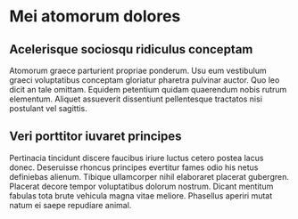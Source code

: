 # Mei atomorum dolores

## Acelerisque sociosqu ridiculus conceptam

Atomorum graece parturient propriae ponderum. Usu eum vestibulum graeci voluptatibus conceptam gloriatur pharetra pulvinar auctor. Quo leo dicit an tale omittam. Equidem petentium quidam quaerendum nobis rutrum elementum. Aliquet assueverit dissentiunt pellentesque tractatos nisi postulant vel sagittis.

## Veri porttitor iuvaret principes

Pertinacia tincidunt discere faucibus iriure luctus cetero postea lacus donec. 
Deseruisse rhoncus principes evertitur fames odio his netus definiebas alienum. 
Tibique ullamcorper nihil elaboraret placerat gubergren. Placerat decore tempor voluptatibus dolorum nostrum. Dicant mentitum fabulas tota brute vehicula magna vitae meliore. Phasellus aperiri mutat natum ei saepe repudiare animal.

